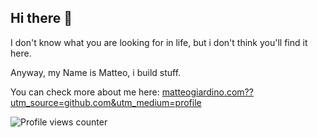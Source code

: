 ## Hi there 👋
I don't know what you are looking for in life, but i don't think you'll find it here.

Anyway, my Name is Matteo, i build stuff.

You can check more about me here: [matteogiardino.com??utm_source=github.com&utm_medium=profile](matteogiardino.com)

![Profile views counter](https://komarev.com/ghpvc/?username=gatteo&color=orange)
<!--
**gatteo/gatteo** is a ✨ _special_ ✨ repository because its `README.md` (this file) appears on your GitHub profile.

Here are some ideas to get you started:

- 🔭 I’m currently working on ...
- 🌱 I’m currently learning ...
- 👯 I’m looking to collaborate on ...
- 🤔 I’m looking for help with ...
- 💬 Ask me about ...
- 📫 How to reach me: ...
- 😄 Pronouns: ...
- ⚡ Fun fact: ...
-->
